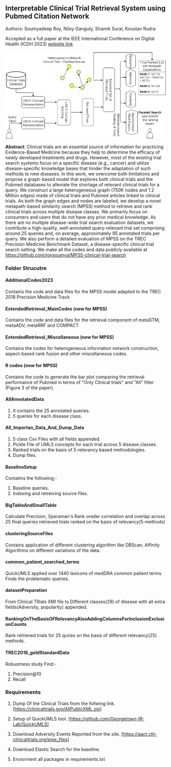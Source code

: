 ## Interpretable Clinical Trial Retrieval System using Pubmed Citation Network

Authors:  Soumyadeep Roy, Niloy Ganguly, Shamik Sural, Koustav Rudra

Accepted as a full paper at the IEEE International Conference on Digital Health (ICDH 2023) [website link](https://conferences.computer.org/icdh/2023/)

![Method overview of MPSS](TCSS_COMPACT_model_Nov2022.png)

**Abstract**: Clinical trials are an essential source of information for practicing Evidence-Based Medicine because they help to determine the efficacy of newly developed treatments and drugs. However, most of the existing trial search systems focus on a specific disease (e.g., cancer) and utilize disease-specific knowledge bases that hinder the adaptation of such methods to new diseases. In this work, we overcome both limitations and propose a graph-based model that explores both clinical trials and the Pubmed databases to alleviate the shortage of relevant clinical trials for a query. We construct a large heterogeneous graph (750K nodes and 1.2 Million edges) made of clinical trials and Pubmed articles linked to clinical trials. As both the graph edges and nodes are labeled, we develop a novel metapath-based similarity search (MPSS) method to retrieve and rank clinical trials across multiple disease classes. We primarily focus on consumers and users that do not have any prior medical knowledge. As there are no multiple disease-wide trial search evaluation datasets, we contribute a high-quality, well-annotated query-relevant trial set comprising around 25 queries and, on average, approximately 95 annotated trials per query. We also perform a detailed evaluation of MPSS on the TREC Precision Medicine Benchmark Dataset, a disease-specific clinical trial search setting. We make all the codes and data publicly available at https://github.com/roysoumya/MPSS-clinical-trial-search

### Folder Strucutre

#### AdditionalCodes2023
Contains the code and data files for the MPSS model adapted to the TREC 2018 Precision Medicine Track

#### ExtendedRetrieval_MainCodes (new for MPSS)
Contains the code and data files for the retrieval component of metaSTM, metaADV, metaRRF and COMPACT

#### ExtendedRetrieval_Miscellaneous (new for MPSS)
Contains the codes for heterogeneous information network construction, aspect-based rank fusion and other miscellaneous codes.

#### R codes (new for MPSS)
Contains the code to generate the bar plot comparing the retrieval performance of Pubmed in terms of "Only Clinical trials" and "All" filter (Figure 3 of the paper).

#### AllAnnotatedData
1. It contains the 25 annotated queries.
2. 5 queries for each disease class.

#### All_Importan_Data_And_Dump_Data
1. 5 class Csv Files with all fields appended.
2. Pickle File of UMLS concepts for each trial across 5 disease classes.
3. Ranked trials on the basis of 5 relevancy based methodologies.
4. Dump files.

#### BaselineSetup
Contatins the following;-
1. Baseline queries.
2. Indexing and retreiving source files.

#### BigTableAndSmallTable
Calculate Precision, Speraman's Rank oreder correlation and overlap across 25 final queries retrieved trials ranked on the basis of relevancy(5-methods) 

#### clusteringSourceFiles
Contains application of different clustering algorithm like DBScan, Affinity Algorithms on different variations of the data.

#### common_patient_searched_terms
QuickUMLS applied over 1440 lexicons of medDRA common patient terms
Finds the problematic queries.

#### datasetPreparation
From Clinical TRials XMl file to Different classes(26) of disease with all extra fields(Adversity, popularity) appended.

#### RankingOnTheBasisOFRelevancyAlsoAddingColumnsForInclusionExclusionCounts
Rank retrieved trials for 25 quries on the basis of different relevancy(25) methods.

#### TREC2018_goldStandardData
Robustness study
Find:-
1. Precision@10
2. Recall

### Requirements
1. Dump Of the Clinical Trials from the follwing link.
[https://clinicaltrials.gov/AllPublicXML.zip]

2. Setup of QuickUMLS tool.
[https://github.com/Georgetown-IR-Lab/QuickUMLS]

3. Download Adversity Events Reported from the site.
[https://aact.ctti-clinicaltrials.org/pipe_files]

4. Download Elastic Search for the baseline.

4. Enviorment all packages in requirements.txt

